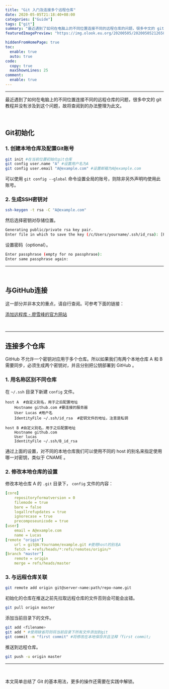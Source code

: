```yaml
---
title: "Git 入门及连接多个远程仓库"
date: 2020-05-05T21:18:40+08:00
categories: ["Guide"]
tags: ["git"]
summary: "最近遇到了如何在电脑上的不同位置连接不同的远程仓库的问题，很多中文的 git 教程并没有涉及到这个问题，故将查阅到的办法整理为此文。"
featuredImagePreview: "https://img.olook.eu.org/20200505/20200505212658.jpg"

hiddenFromHomePage: true
toc:
  enable: true
  auto: true
code:
  copy: true
  maxShownLines: 25
comment:
  enable: true
---
```

---
最近遇到了如何在电脑上的不同位置连接不同的远程仓库的问题，很多中文的 git 教程并没有涉及到这个问题，故将查阅到的办法整理为此文。

&nbsp;&nbsp;

## Git初始化

### 1. 创建本地仓库及配置Git账号

```bash
git init #在当前位置初始化git仓库
git config user.name "A" #设置用户名为A
git config user.email "A@example.com" #设置邮箱为A@example.com
```
可以使用 `git config --global` 命令设置全局的账号，则除非另外声明均使用此账号。

### 2. 生成SSH密钥对

```bash
ssh-keygen -t rsa -C "A@example.com"
```

然后选择密钥对存储位置。

```bash
Generating public/private rsa key pair.
Enter file in which to save the key (/c/Users/yourname/.ssh/id_rsa): [Press enter]
```

设置密码（optional）。
```bash
Enter passphrase (empty for no passphrase): 
Enter same passphrase again:
```

---

&nbsp;&nbsp;

## 与GitHub连接

这一部分并非本文的重点，请自行查阅。可参考下面的链接：

[添加远程库 - 廖雪峰的官方网站](https://www.liaoxuefeng.com/wiki/896043488029600/898732864121440)

​    

---

## 连接多个仓库

GitHub 不允许一个密钥对应用于多个仓库。所以如果我们有两个本地仓库 A 和 B 需要同步，必须生成两个密钥对，并且分别把公钥部署到 GitHub 。

### 1. 用名称区别不同仓库

在 `~/.ssh` 目录下新建 `config` 文件。

```shell
host A  #自定义别名，用于之后配置地址
    Hostname github.com #要连接的服务器
    User Lucas #用户名
    IdentityFile ~/.ssh/id_rsa  #密钥文件的地址，注意是私钥

host B #自定义别名，用于之后配置地址
    Hostname github.com
    User lucas
    IdentityFile ~/.ssh/B_id_rsa
```

通过上面的设置，对不同的本地仓库我们可以使用不同的 host 的别名来指定使用哪一对密钥，类似于 CNAME 。

### 2. 修改本地仓库的设置

修改本地仓库 A 的 `.git` 目录下， `config` 文件的内容：

```yaml
[core]
    repositoryformatversion = 0
    filemode = true
    bare = false
    logallrefupdates = true
    ignorecase = true
    precomposeunicode = true
[user]
    email = A@example.com
    name = Lucas
[remote "origin"]
    url = git@A:Yourname/example.git #使用host的别名A
    fetch = +refs/heads/*:refs/remotes/origin/*
[branch "master"]
    remote = origin
    merge = refs/heads/master
```

### 3. 与远程仓库关联

```bash
git remote add origin git@server-name:path/repo-name.git
```

初始化的仓库在推送之前先拉取远程仓库的文件否则会可能会出错。

```bash
git pull origin master
```

添加当前目录下的文件。

```bash
git add <filename>
git add * #使用缺省符则将当前目录下所有文件添加到git
git commit -m "first commit" #将修改在本地保存并且注释「first commit」
```

推送到远程仓库。

```bash
git push -u origin master
```

---

&nbsp;&nbsp;

本文简单总结了 Git 的基本用法，更多的操作还需要在实践中解锁。

&nbsp;&nbsp;

&nbsp;&nbsp;